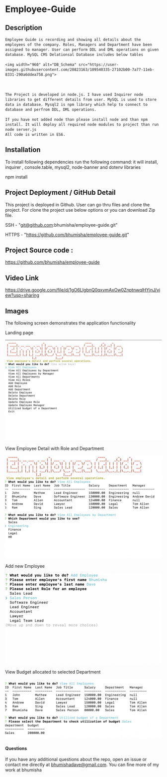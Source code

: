 # Employee-Guide
## Description
    Employee Guide is recording and showing all details about the employees of the company. Roles, Managers and Department have been assigned to manager. User can perform DDL and DML operations on given database. MySQL CMS Delationsal Database includes below tables
    
    <img width="960" alt="DB_Schema" src="https://user-images.githubusercontent.com/20823163/109540335-27102b00-7a77-11eb-8331-290a6ddea758.png">

    

    The Project is developed in node.js. I have used Inquirer node libraries to get different details from user. MySQL is used to store data in database. Mysql2 is npm library which help to connect to database and perfrom DDL, DML operations.

    If you have not added node than please install node and than npm install. It will deploy all required node modules to project than run node server.js
    All code is written in ES6.

## Installation
To install following dependencies run the following command: it will install, inquirer , console.table, mysql2, node-banner and dotenv libraries

npm install

## Project Deployment / GitHub Detail
This project is deployed in Github. User can go thru files and clone the project.
For clone the project use below options or you can download Zip file.

SSH - "git@github.com:bhumisha/employee-guide.git"

HTTPS - "https://github.com/bhumisha/employee-guide.git"

## Project Source code :

https://github.com/bhumisha/employee-guide

## Video Link
https://drive.google.com/file/d/1gO6LIgbnQ0qxvmAxOw0ZnptnwqlHYjnJ/view?usp=sharing


## Images
The following screen demonstrates the application functionality

Landing page

![](src/images/landingPage.png)

View Employee Detail with Role and Department

![](src/images/ViewAllEmployee.png)

Add new Employee

![](src/images/addEmployee.png)

View Budget allocated to selected Department

![](src/images/BudgetDepartmentwise.png)

#### Questions
If you have any additional questions about the repo, open an issue or contact me directly at bhumishadave@gmail.com. You can fine more of my work at bhumisha

